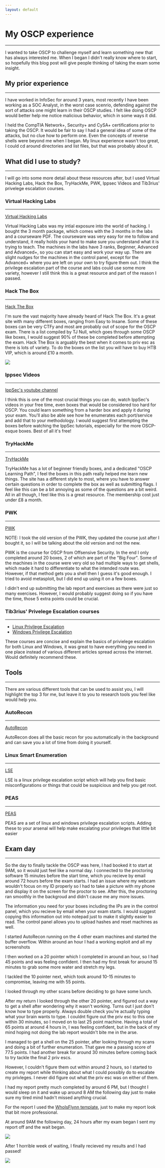 ```yaml
---
layout: default
---
```


# My OSCP experience
<hr />

I wanted to take OSCP to challenge myself and learn something new that has always interested me. When I began I didn't really know where to start, so hopefully this blog post will give people thinking of taking the exam some insight.

## My prior experience
<hr />

I have worked in InfoSec for around 3 years, most recently I have been working as a SOC Analyst, in the worst case scenrio, defending against the sort of attacks one might learn in their OSCP studies. I felt like doing OSCP would better help me notice malicious behavior, which in some ways it did. 

I held the CompTIA Network+, Security+ and CySA+ certifications prior to taking the OSCP. It would be fair to say I had a general idea of some of the attacks, but no clue how to perform one. Even the concepts of reverse shells were beyond me when I began. My linux experience wasn't too great, I could cd around directories and list files, but that was probably about it. 

## What did I use to study?
<hr />

I will go into some more detail about these resources after, but I used Virtual Hacking Labs, Hack the Box, TryHackMe, PWK, Ippsec Videos and Tib3rius' privelege escalation courses.

### Virtual Hacking Labs
<hr />

<a href="https://www.virtualhackinglabs.com/">Virtual Hacking Labs</a>

Virtual Hacking Labs was my intial exposure into the world of hacking. I bought the 3 month package, which comes with the 3 months in the labs and a courseware PDF. The courseware was very easy for me to follow and understand, it really holds your hand to make sure you understand what it is trying to teach. The machines in the labs have 3 ranks, Beginner, Advanced and Advanced+, so you can start easy and work your way up. There are slight nudges for the machines in the control panel, except for the Advanced+ where you are left on your own to try figure them out. I think the privilege escalation part of the course and labs could use some more variety, however I still think this is a great resource and part of the reason I passed.

### Hack The Box
<hr />

<a href="https://www.hackthebox.eu/">Hack The Box</a>

I'm sure the vast majority have already heard of Hack The Box. It's a great site with many different boxes, ranging from Easy to Insane. Some of these boxes can be very CTFy and most are probably out of scope for the OSCP exam. There is a list compiled by TJ Null, which goes through some OSCP like boxes, I would suggest 90% of these be completed before attempting the exam. Hack The Box is arguably the best when it comes to priv esc as there is lots of variety. To do the boxes on the list you will have to buy HTB VIP, which is around £10 a month.

<img src="/assets/images/oscp_list.jpg"/>

### Ippsec Videos
<hr />

<a href="https://www.youtube.com/channel/UCa6eh7gCkpPo5XXUDfygQQA">IppSec's youtube channel</a>

I think this is one of the most crucial things you can do, watch IppSec's videos in your free time, even boxes that would be considered too hard for OSCP. You could learn something from a harder box and apply it during your exam. You'll also be able see how he enumerates each port/service and add that to your methodology. I would suggest first attempting the boxes before watching the IppSec tutorials, especially for the more OSCP-esque boxes. Best of all it's free!

### TryHackMe
<hr />

<a href="https://tryhackme.com/">TryHackMe</a>

TryHackMe has a lot of beginner friendly boxes, and a dedicated "OSCP Learning Path", I feel the boxes in this path really helped me learn new things. The site has a different style to most, where you have to answer certain questions in order to complete the box as well as submitting flags. I feel like this can be a bit annoying as some of the questions are a bit weird. All in all though, I feel like this is a great resource. The membership cost just under £8 a month. 

### PWK
<hr />

<a href="https://www.offensive-security.com/pwk-oscp/">PWK</a>

NOTE: I took the old version of the PWK, they updated the course just after I bought it, so I will be talking about the old version and not the new. 

PWK is the course for OSCP from Offsensive Security. In the end I only completed around 20 boxes, 2 of which are part of the "Big Four". Some of the machines in the course were very old so had multiple ways to get shells, which made it hard to differentiate to what the intended route was. However, if that method gets you a shell then I guess it's good enough. I tried to avoid metasploit, but I did end up using it on a few boxes. 

I didn't end up submitting the lab report and exercises as there were just so many exercises. However, I would probably suggest doing so if you have the time, those 5 extra points could be crucial. 

### Tib3rius' Privelege Escalation courses
<hr />

<ul>
  <li><a href="https://www.udemy.com/course/linux-privilege-escalation/?referralCode=0B0B7AA1E52B4B7F4C06">Linux Privilege Escalation</a></li>
  <li><a href="https://www.udemy.com/course/windows-privilege-escalation/?referralCode=9A533B41ECB74227E574">Windows Privilege Escalation</a></li>
</ul>

These courses are concise and explain the basics of privielege escalation for both Linux and Windows, it was great to have everything you need in one place instead of various different articles spread across the internet. Would definitely recommend these.

## Tools
<hr />

There are various different tools that can be used to assist you, I will highlight the top 3 for me, but leave it to you to research tools you feel like would help you. 

### AutoRecon
<hr />

<a href="https://github.com/Tib3rius/AutoRecon">AutoRecon</a>

AutoRecon does all the basic recon for you automatically in the background and can save you a lot of time from doing it yourself.

### Linux Smart Enumeration
<hr />

<a href="https://github.com/diego-treitos/linux-smart-enumeration">LSE</a>

LSE is a linux privilege escalation script which will help you find basic misconfigurations or things that could be suspicious and help you get root. 

### PEAS
<hr />

<a href="https://github.com/carlospolop/privilege-escalation-awesome-scripts-suite">PEAS</a>

PEAS are a set of linux and windows privilege escalation scripts. Adding these to your arsenal will help make escalating your privileges that little bit easier

## Exam day
<hr />

So the day to finally tackle the OSCP was here, I had booked it to start at 9AM, so it would just feel like a normal day. I connected to the proctoring software 15 minutes before the start time, which you recieve by email around 72 hours before the exam starts. I had an issue where my webcam wouldn't focus on my ID properly so I had to take a picture with my phone and display it on the screen for the proctor to see. After this, the proctoring ran smoothly in the backgroud and didn't cause me any more issues. 

The information you need for your boxes including the IPs are in the control panel, which you recieve by email when your exam starts. I would suggest copying this information out into notepad just to make it slightly easier to read. The control panel allows you to upload hashes and reset machines as well. 

I started AutoRecon running on the 4 other exam machines and started the buffer overflow. Within around an hour I had a working exploit and all my screenshots 

I then worked on a 20 pointer which I completed in around an hour, so I had 45 points and was feeling confident. I then had my first break for around 15 minutes to grab some more water and stretch my legs. 

I tackled the 10 pointer next, which took around 10-15 minutes to compromise, leaving me with 55 points. 

I looked through my other scans before deciding to go have some lunch. 

After my return I looked through the other 20 pointer, and figured out a way to get a shell after wondering why it wasn't working. Turns out I just don't know how to type properly. Always double check you're actually typing what your brain wants to type. I couldnt figure out the priv esc to this one within 30 minutes, so I moved on to last 25 point machine. Having a total of 65 points at around 4 hours in, I was feeling confident, but in the back of my mind hoping not doing the lab report wouldn't bite me in the arse. 

I managed to get a shell on the 25 pointer, after looking through my scans and doing a bit of further enumeration. That gave me a passing score of 77.5 points. I had another break for around 30 minutes before coming back to try tackle the final 2 priv escs. 

However, I couldn't figure them out within around 2 hours, so I started to create my report while thinking about what I could possibly do to escalate my privleges. I never did figure out what the priv esc was on either of them. 

I had my report pretty much completed by around 6 PM, but I thought I would sleep on it and wake up around 8 AM the following day just to make sure my tired mind hadn't missed anything crucial. 

For the report I used the 
<a href="https://github.com/whoisflynn/OSCP-Exam-Report-Template">WhoIsFlynn template</a>, just to make my report look that bit more professional. 

At around 9AM the following day, 24 hours after my exam began I sent my report off and the wait began. 

<img src="/assets/images/1weeklater.jpg"/>

After 1 horrible week of waiting, I finally recieved my results and I had passed! 

<img src="/assets/images/oscppass.png"/>





